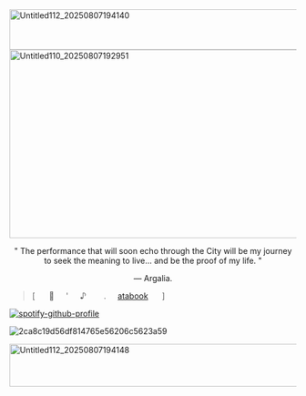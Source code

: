 <img width="735" height="71" alt="Untitled112_20250807194140" src="https://github.com/user-attachments/assets/ed0d9f48-3333-4451-88d3-71007f3aa38f" />

<!-- image yayaya -->

<img width="671" height="331" alt="Untitled110_20250807192951" src="https://github.com/user-attachments/assets/fef9ccba-ffd2-43f6-bf84-b296fabb50a9" />

<!-- message -->

<p align="center">" The performance that will soon echo through the City will be my journey to seek the meaning to live... and be the proof of my life. "</p>

<p align="center">— Argalia.</p>

<!-- link!!! :3 -->

> [⠀⠀ 🎲⠀⠀'⠀⠀♪⠀⠀⠀.⠀⠀[atabook](https://xiaoozhengzhou.atabook.org) ⠀⠀]

<!-- hi spotify here -->

[![spotify-github-profile](https://spotify-github-profile.kittinanx.com/api/view?uid=31eoartwwvi7637xugf2xowzc2d4&cover_image=true&theme=natemoo-re&show_offline=false&background_color=121212&interchange=true&bar_color=3b48bf&bar_color_cover=false)](https://spotify-github-profile.kittinanx.com/api/view?uid=31eoartwwvi7637xugf2xowzc2d4&redirect=true)

<!-- hi again hai haiii -->

![2ca8c19d56df814765e56206c5623a59](https://github.com/user-attachments/assets/2caa012d-1ed1-48bd-afc3-2bfacdda9e96)

<!-- see you soon! -->

<img width="735" height="75" alt="Untitled112_20250807194148" src="https://github.com/user-attachments/assets/8fedc6b5-c2e6-476d-927d-64a87eca2e3a" />
